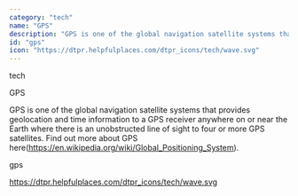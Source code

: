 ```yaml
---
category: "tech"
name: "GPS"
description: "GPS is one of the global navigation satellite systems that provides geolocation and time information to a GPS receiver anywhere on or near the Earth where there is an unobstructed line of sight to four or more GPS satellites. Find out more about GPS here(https://en.wikipedia.org/wiki/Global_Positioning_System)."
id: "gps"
icon: "https://dtpr.helpfulplaces.com/dtpr_icons/tech/wave.svg"
---
```

tech

GPS

GPS is one of the global navigation satellite systems that provides geolocation and time information to a GPS receiver anywhere on or near the Earth where there is an unobstructed line of sight to four or more GPS satellites. Find out more about GPS here(https://en.wikipedia.org/wiki/Global_Positioning_System).

gps

https://dtpr.helpfulplaces.com/dtpr_icons/tech/wave.svg